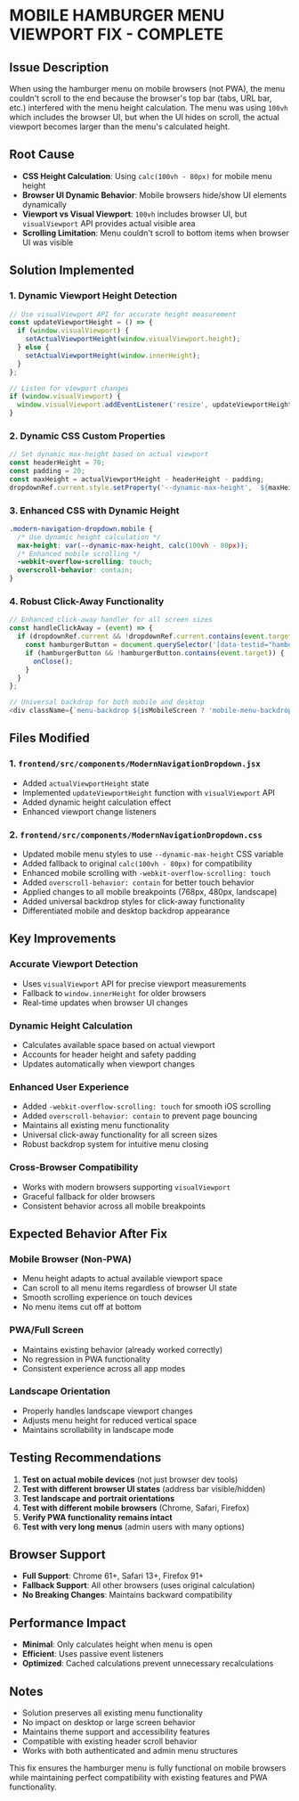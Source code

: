 # MOBILE HAMBURGER MENU VIEWPORT FIX - COMPLETE

## Issue Description
When using the hamburger menu on mobile browsers (not PWA), the menu couldn't scroll to the end because the browser's top bar (tabs, URL bar, etc.) interfered with the menu height calculation. The menu was using `100vh` which includes the browser UI, but when the UI hides on scroll, the actual viewport becomes larger than the menu's calculated height.

## Root Cause
- **CSS Height Calculation**: Using `calc(100vh - 80px)` for mobile menu height
- **Browser UI Dynamic Behavior**: Mobile browsers hide/show UI elements dynamically
- **Viewport vs Visual Viewport**: `100vh` includes browser UI, but `visualViewport` API provides actual visible area
- **Scrolling Limitation**: Menu couldn't scroll to bottom items when browser UI was visible

## Solution Implemented

### 1. **Dynamic Viewport Height Detection**
```javascript
// Use visualViewport API for accurate height measurement
const updateViewportHeight = () => {
  if (window.visualViewport) {
    setActualViewportHeight(window.visualViewport.height);
  } else {
    setActualViewportHeight(window.innerHeight);
  }
};

// Listen for viewport changes
if (window.visualViewport) {
  window.visualViewport.addEventListener('resize', updateViewportHeight);
}
```

### 2. **Dynamic CSS Custom Properties**
```javascript
// Set dynamic max-height based on actual viewport
const headerHeight = 70;
const padding = 20;
const maxHeight = actualViewportHeight - headerHeight - padding;
dropdownRef.current.style.setProperty('--dynamic-max-height', `${maxHeight}px`);
```

### 3. **Enhanced CSS with Dynamic Height**
```css
.modern-navigation-dropdown.mobile {
  /* Use dynamic height calculation */
  max-height: var(--dynamic-max-height, calc(100vh - 80px));
  /* Enhanced mobile scrolling */
  -webkit-overflow-scrolling: touch;
  overscroll-behavior: contain;
}
```

### 4. **Robust Click-Away Functionality**
```javascript
// Enhanced click-away handler for all screen sizes
const handleClickAway = (event) => {
  if (dropdownRef.current && !dropdownRef.current.contains(event.target)) {
    const hamburgerButton = document.querySelector('[data-testid="hamburger-button"]');
    if (hamburgerButton && !hamburgerButton.contains(event.target)) {
      onClose();
    }
  }
};

// Universal backdrop for both mobile and desktop
<div className={`menu-backdrop ${isMobileScreen ? 'mobile-menu-backdrop' : 'desktop-menu-backdrop'}`} />
```

## Files Modified

### 1. `frontend/src/components/ModernNavigationDropdown.jsx`
- Added `actualViewportHeight` state
- Implemented `updateViewportHeight` function with `visualViewport` API
- Added dynamic height calculation effect
- Enhanced viewport change listeners

### 2. `frontend/src/components/ModernNavigationDropdown.css`
- Updated mobile menu styles to use `--dynamic-max-height` CSS variable
- Added fallback to original `calc(100vh - 80px)` for compatibility
- Enhanced mobile scrolling with `-webkit-overflow-scrolling: touch`
- Added `overscroll-behavior: contain` for better touch behavior
- Applied changes to all mobile breakpoints (768px, 480px, landscape)
- Added universal backdrop styles for click-away functionality
- Differentiated mobile and desktop backdrop appearance

## Key Improvements

### **Accurate Viewport Detection**
- Uses `visualViewport` API for precise viewport measurements
- Fallback to `window.innerHeight` for older browsers
- Real-time updates when browser UI changes

### **Dynamic Height Calculation**
- Calculates available space based on actual viewport
- Accounts for header height and safety padding
- Updates automatically when viewport changes

### **Enhanced User Experience**
- Added `-webkit-overflow-scrolling: touch` for smooth iOS scrolling
- Added `overscroll-behavior: contain` to prevent page bouncing
- Maintains all existing menu functionality
- Universal click-away functionality for all screen sizes
- Robust backdrop system for intuitive menu closing

### **Cross-Browser Compatibility**
- Works with modern browsers supporting `visualViewport`
- Graceful fallback for older browsers
- Consistent behavior across all mobile breakpoints

## Expected Behavior After Fix

### **Mobile Browser (Non-PWA)**
- Menu height adapts to actual available viewport space
- Can scroll to all menu items regardless of browser UI state
- Smooth scrolling experience on touch devices
- No menu items cut off at bottom

### **PWA/Full Screen**
- Maintains existing behavior (already worked correctly)
- No regression in PWA functionality
- Consistent experience across all app modes

### **Landscape Orientation**
- Properly handles landscape viewport changes
- Adjusts menu height for reduced vertical space
- Maintains scrollability in landscape mode

## Testing Recommendations

1. **Test on actual mobile devices** (not just browser dev tools)
2. **Test with different browser UI states** (address bar visible/hidden)
3. **Test landscape and portrait orientations**
4. **Test with different mobile browsers** (Chrome, Safari, Firefox)
5. **Verify PWA functionality remains intact**
6. **Test with very long menus** (admin users with many options)

## Browser Support
- **Full Support**: Chrome 61+, Safari 13+, Firefox 91+
- **Fallback Support**: All other browsers (uses original calculation)
- **No Breaking Changes**: Maintains backward compatibility

## Performance Impact
- **Minimal**: Only calculates height when menu is open
- **Efficient**: Uses passive event listeners
- **Optimized**: Cached calculations prevent unnecessary recalculations

## Notes
- Solution preserves all existing menu functionality
- No impact on desktop or large screen behavior
- Maintains theme support and accessibility features
- Compatible with existing header scroll behavior
- Works with both authenticated and admin menu structures

This fix ensures the hamburger menu is fully functional on mobile browsers while maintaining perfect compatibility with existing features and PWA functionality.
